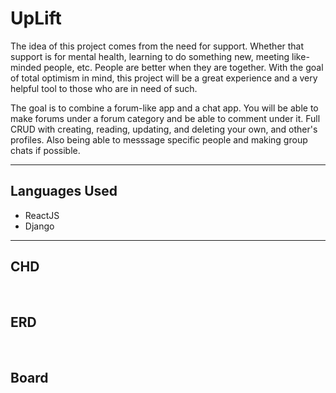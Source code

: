 # UpLift

  The idea of this project comes from the need for support. Whether that support is for mental health, learning to do something new, meeting like-minded people, etc. People are better when they are together. With the goal of total optimism in mind, this project will be a great experience and a very helpful tool to those who are in need of such.
  
   The goal is to combine a forum-like app and a chat app. You will be able to make forums under a forum category and be able to comment under it. Full CRUD with creating, reading, updating, and deleting your own, and other's profiles. Also being able to messsage specific people and making group chats if possible.
   
<hr></hr>
<h2>Languages Used</h2>
<ul>
  <li>ReactJS</li>
  <li>Django</li>
</ul>

<hr></hr>
<h2>CHD</h2>
<img src = "" label = "CHD" /><br></br>

<h2>ERD</h2>
<img src = "" label = "ERD" /><br></br>

<h2>Board</h2>
<a href="https://github.com/users/phicov/projects/3"> </a>


